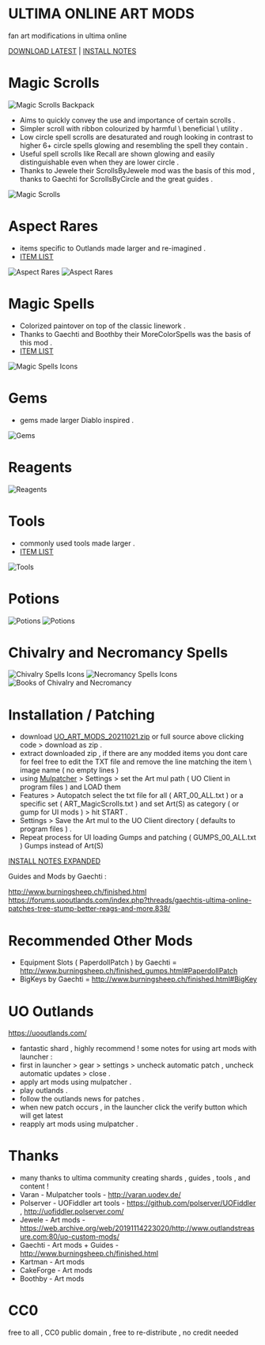 # ULTIMA ONLINE ART MODS 
fan art modifications in ultima online

[DOWNLOAD LATEST]( https://github.com/CorvaeOboro/ultima_online_mods/releases/download/UO_ART_MODS_20211021/UO_ART_MODS_20211021.zip )  | [INSTALL NOTES]( https://github.com/CorvaeOboro/ultima_online_mods#installation--patching ) 

# Magic Scrolls
![Magic Scrolls Backpack](/ART_MagicScrolls/item_scroll_00_magic_compB.jpg?raw=true "Magic Scrolls Backpack")
- Aims to quickly convey the use and importance of certain scrolls .
- Simpler scroll with ribbon colourized by harmful \ beneficial \ utility . 
- Low circle spell scrolls are desaturated and rough looking in contrast to higher 6+ circle spells glowing and resembling the spell they contain .
- Useful spell scrolls like Recall are shown glowing and easily distinguishable even when they are lower circle .
- Thanks to Jewele their ScrollsByJewele mod was the basis of this mod , thanks to Gaechti for ScrollsByCircle and the great guides .

![Magic Scrolls](/ART_MagicScrolls/item_scroll_00_magic_comp.jpg?raw=true "Magic Scrolls")

# Aspect Rares
- items specific to Outlands made larger and re-imagined .
- [ITEM LIST](https://github.com/CorvaeOboro/ultima_online_mods/tree/main/ART_AspectRares#complete-list)

![Aspect Rares](/ART_AspectRares/item_00_comp_A.jpg?raw=true "Aspect Rares")
![Aspect Rares](/ART_AspectRares/item_00_comp_C.jpg?raw=true "Aspect Rares")

# Magic Spells
- Colorized paintover on top of the classic linework  .
- Thanks to Gaechti and Boothby their MoreColorSpells was the basis of this mod .
- [ITEM LIST](https://github.com/CorvaeOboro/ultima_online_mods/tree/main/UI_MagicSpells#complete-list)

![Magic Spells Icons](/UI_MagicSpells/ui_spell_00_comp.jpg?raw=true "Magic Spells Icons")

# Gems
- gems made larger Diablo inspired .

![Gems](/ART_Gems/item_gem_00_comp.jpg?raw=true "Gems")

# Reagents
![Reagents](/ART_Reagents/item_reagent_00_comp.jpg?raw=true "Reagents")

# Tools
- commonly used tools made larger .
- [ITEM LIST](https://github.com/CorvaeOboro/ultima_online_mods/tree/main/ART_Tools#complete-list)

![Tools](/ART_Tools/item_tool_00_comp.jpg?raw=true "Tools")

# Potions
![Potions](/ART_Potions/item_potion_00_comp.jpg?raw=true "Potions")
![Potions](/ART_Potions/item_potion_00_comp_B.jpg?raw=true "Potions")

# Chivalry and Necromancy Spells
![Chivalry Spells Icons](/UI_SpellsChivalry/ui_spell_chivalry_comp.jpg?raw=true "Chivalry Spells Icons")
![Necromancy Spells Icons](/UI_SpellsNecromancy/ui_spell_necro_comp.jpg?raw=true "Necromancy Spells Icons")
![Books of Chivalry and Necromancy](/UI_SpellsChivalry/ui_00_books_chivnecro_comp.jpg?raw=true "Books of Chivalry and Necromancy")

# Installation / Patching
- download [UO_ART_MODS_20211021.zip]( https://github.com/CorvaeOboro/ultima_online_mods/releases/download/UO_ART_MODS_20211021/UO_ART_MODS_20211021.zip )  or full source above clicking code > download as zip  . 
- extract downloaded zip , if there are any modded items you dont care for feel free to edit the TXT file and remove the line matching the item \ image name ( no empty lines )
- using [Mulpatcher]( http://varan.uodev.de/ ) > Settings > set the Art mul path ( UO Client in program files )   and LOAD them
- Features > Autopatch select the txt file for all ( ART_00_ALL.txt ) or a specific set ( ART_MagicScrolls.txt ) and set Art(S) as category ( or gump for UI mods )  > hit START . 
- Settings > Save the Art mul to the UO Client directory ( defaults to program files ) .
- Repeat process for UI loading Gumps and patching ( GUMPS_00_ALL.txt ) Gumps instead of Art(S)

[INSTALL NOTES EXPANDED]( https://github.com/CorvaeOboro/ultima_online_mods/tree/main/Z_InstallNotes#installation--patching---expanded) 

Guides and Mods by Gaechti :

http://www.burningsheep.ch/finished.html
https://forums.uooutlands.com/index.php?threads/gaechtis-ultima-online-patches-tree-stump-better-reags-and-more.838/

# Recommended Other Mods
- Equipment Slots ( PaperdollPatch ) by Gaechti = http://www.burningsheep.ch/finished_gumps.html#PaperdollPatch
- BigKeys by Gaechti = http://www.burningsheep.ch/finished.html#BigKey

# UO Outlands
https://uooutlands.com/
- fantastic shard , highly recommend ! some notes for using art mods with launcher :
- first in launcher > gear > settings > uncheck automatic patch , uncheck automatic updates > close .
- apply art mods using mulpatcher .
- play outlands .
- follow the outlands news for patches .
- when new patch occurs , in the launcher click the verify button which will get latest 
- reapply art mods using mulpatcher .

# Thanks
- many thanks to ultima community creating shards , guides , tools , and content !
- Varan - Mulpatcher tools - http://varan.uodev.de/
- Polserver - UOFiddler art tools - https://github.com/polserver/UOFiddler , http://uofiddler.polserver.com/
- Jewele - Art mods - https://web.archive.org/web/20191114223020/http://www.outlandstreasure.com:80/uo-custom-mods/
- Gaechti - Art mods + Guides - http://www.burningsheep.ch/finished.html
- Kartman - Art mods 
- CakeForge - Art mods
- Boothby - Art mods

# CC0
free to all , CC0 public domain , free to re-distribute , no credit needed
